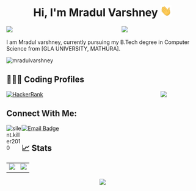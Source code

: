 <h1 align="center" >Hi, I'm  Mradul Varshney
<img src="https://github.com/ABSphreak/ABSphreak/blob/master/gifs/Hi.gif" width="30px"></h1>
<img width="40%" align="right"   src="https://github.com/SauravMukherjee44/SauravMukherjee44/blob/03193437b82d681c9caa24657c4ebec746dc628f/workbench.svg" >
<!-- Typing SVG by mradulvarshney - https://github.com/mradulvarshney/readme-typing-svg -->
<p align="left">
  <a href="https://github.com/mradulvarshney/readme-typing-svg"><img src="https://readme-typing-svg.herokuapp.com/?lines=Hi,%20I%20am%20Mradul%20Varshney!;I%20Love%20to%20Explore%20Different%20things;I%20Love%20Coding%20❤.&font=Fira%20Code&left=true&width=440&height=45&color=FFD700&vleft=true&size=20"></a>
</p>
<!--  -->

I am Mradul varshney, currently pursuing my B.Tech degree in Computer Science from [GLA UNIVERSITY, MATHURA].

<p align="left"> <img src="https://komarev.com/ghpvc/?username=mradulvarshney&label=Profile%20views&color=129e00&style=plastic" alt="mradulvarshney" /> </p>

## 👨🏻‍💻 Coding Profiles
[![HackerRank](https://img.shields.io/badge/-HackerRank-2EC866?style=flat-square&logo=HackerRank&logoColor=white)](https://www.hackerrank.com/mradulvarshney)
<img align='right' src="https://user-images.githubusercontent.com/80679669/152499642-54b58ebb-49b5-42a7-b401-e6b957d94ec3.png" width="100">

## Connect With Me:

[![Email Badge](https://img.shields.io/badge/-Email-c14438?style=flat-square&logo=Gmail&logoColor=white&link=mailto:mradulv26gmail.com)](mailto:mradulv26@gmail.com)
<a href="https://instagram.com/silent.killer2010" target="blank"><img align="left" src="https://user-images.githubusercontent.com/80679669/152579378-3d4a428f-8ac6-4921-bd79-15692646420c.png" alt="silent.killer2010" width="40" /></a>

## 📈 Stats
<table>
<tr>
<td>
<img src="https://github-readme-stats.vercel.app/api?username=mradulvarshney&include_all_commits=true&count_private=true&show_icons=true&line_height=20&theme=tokyonight"/>
<td><img src="https://github-readme-stats.vercel.app/api/top-langs?username=mradulvarshney&show_icons=true&locale=en&layout=compact&theme=tokyonight" />
</td>
</tr>
</table>
<p align="center">
<img align="center" src="https://github-readme-streak-stats.herokuapp.com/?user=mradulvarshney&theme=tokyonight" />

